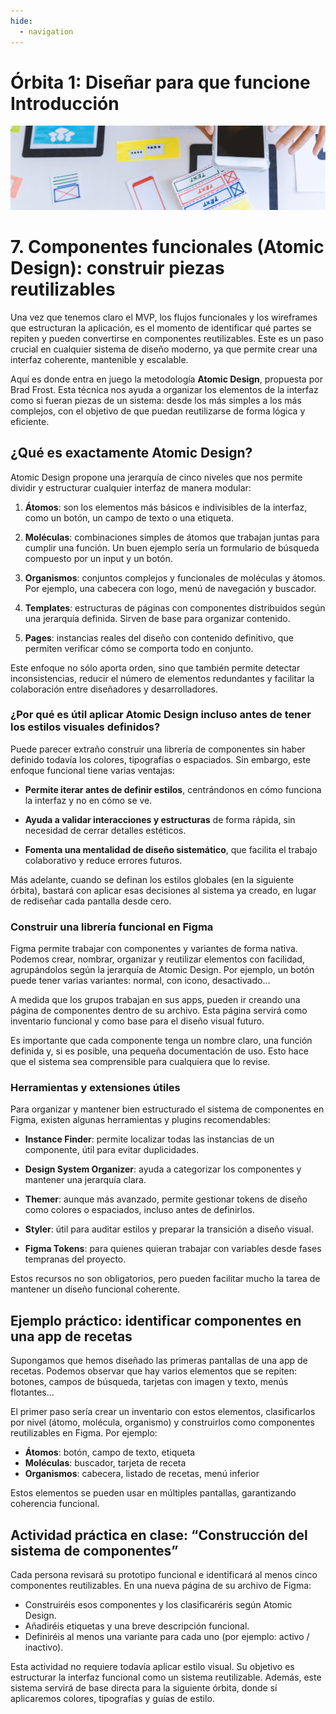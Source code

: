 ```yaml
---
hide:
  - navigation
---
```

# **Órbita 1: Diseñar para que funcione** **Introducción**

![](assets/referencias.jpg)

# **7\. Componentes funcionales (Atomic Design): construir piezas reutilizables**

Una vez que tenemos claro el MVP, los flujos funcionales y los wireframes que estructuran la aplicación, es el momento de identificar qué partes se repiten y pueden convertirse en componentes reutilizables. Este es un paso crucial en cualquier sistema de diseño moderno, ya que permite crear una interfaz coherente, mantenible y escalable.

Aquí es donde entra en juego la metodología **Atomic Design**, propuesta por Brad Frost. Esta técnica nos ayuda a organizar los elementos de la interfaz como si fueran piezas de un sistema: desde los más simples a los más complejos, con el objetivo de que puedan reutilizarse de forma lógica y eficiente.

## **¿Qué es exactamente Atomic Design?**

Atomic Design propone una jerarquía de cinco niveles que nos permite dividir y estructurar cualquier interfaz de manera modular:

1. **Átomos**: son los elementos más básicos e indivisibles de la interfaz, como un botón, un campo de texto o una etiqueta.

2. **Moléculas**: combinaciones simples de átomos que trabajan juntas para cumplir una función. Un buen ejemplo sería un formulario de búsqueda compuesto por un input y un botón.

3. **Organismos**: conjuntos complejos y funcionales de moléculas y átomos. Por ejemplo, una cabecera con logo, menú de navegación y buscador.

4. **Templates**: estructuras de páginas con componentes distribuidos según una jerarquía definida. Sirven de base para organizar contenido.

5. **Pages**: instancias reales del diseño con contenido definitivo, que permiten verificar cómo se comporta todo en conjunto.

Este enfoque no sólo aporta orden, sino que también permite detectar inconsistencias, reducir el número de elementos redundantes y facilitar la colaboración entre diseñadores y desarrolladores.

### **¿Por qué es útil aplicar Atomic Design incluso antes de tener los estilos visuales definidos?**

Puede parecer extraño construir una librería de componentes sin haber definido todavía los colores, tipografías o espaciados. Sin embargo, este enfoque funcional tiene varias ventajas:

* **Permite iterar antes de definir estilos**, centrándonos en cómo funciona la interfaz y no en cómo se ve.

* **Ayuda a validar interacciones y estructuras** de forma rápida, sin necesidad de cerrar detalles estéticos.

* **Fomenta una mentalidad de diseño sistemático**, que facilita el trabajo colaborativo y reduce errores futuros.

Más adelante, cuando se definan los estilos globales (en la siguiente órbita), bastará con aplicar esas decisiones al sistema ya creado, en lugar de rediseñar cada pantalla desde cero.

### **Construir una librería funcional en Figma**

Figma permite trabajar con componentes y variantes de forma nativa. Podemos crear, nombrar, organizar y reutilizar elementos con facilidad, agrupándolos según la jerarquía de Atomic Design. Por ejemplo, un botón puede tener varias variantes: normal, con icono, desactivado…

A medida que los grupos trabajan en sus apps, pueden ir creando una página de componentes dentro de su archivo. Esta página servirá como inventario funcional y como base para el diseño visual futuro.

Es importante que cada componente tenga un nombre claro, una función definida y, si es posible, una pequeña documentación de uso. Esto hace que el sistema sea comprensible para cualquiera que lo revise.

### **Herramientas y extensiones útiles**

Para organizar y mantener bien estructurado el sistema de componentes en Figma, existen algunas herramientas y plugins recomendables:

* **Instance Finder**: permite localizar todas las instancias de un componente, útil para evitar duplicidades.

* **Design System Organizer**: ayuda a categorizar los componentes y mantener una jerarquía clara.

* **Themer**: aunque más avanzado, permite gestionar tokens de diseño como colores o espaciados, incluso antes de definirlos.

* **Styler**: útil para auditar estilos y preparar la transición a diseño visual.

* **Figma Tokens**: para quienes quieran trabajar con variables desde fases tempranas del proyecto.

Estos recursos no son obligatorios, pero pueden facilitar mucho la tarea de mantener un diseño funcional coherente.

## **Ejemplo práctico: identificar componentes en una app de recetas**

Supongamos que hemos diseñado las primeras pantallas de una app de recetas. Podemos observar que hay varios elementos que se repiten: botones, campos de búsqueda, tarjetas con imagen y texto, menús flotantes…

El primer paso sería crear un inventario con estos elementos, clasificarlos por nivel (átomo, molécula, organismo) y construirlos como componentes reutilizables en Figma. Por ejemplo:

* **Átomos**: botón, campo de texto, etiqueta
* **Moléculas**: buscador, tarjeta de receta
* **Organismos**: cabecera, listado de recetas, menú inferior

Estos elementos se pueden usar en múltiples pantallas, garantizando coherencia funcional.

## **Actividad práctica en clase: “Construcción del sistema de componentes”**

Cada persona revisará su prototipo funcional e identificará al menos cinco componentes reutilizables. En una nueva página de su archivo de Figma:

* Construiréis esos componentes y los clasificaréris según Atomic Design.
* Añadiréis etiquetas y una breve descripción funcional.
* Definiréis al menos una variante para cada uno (por ejemplo: activo / inactivo).

Esta actividad no requiere todavía aplicar estilo visual. Su objetivo es estructurar la interfaz funcional como un sistema reutilizable. Además, este sistema servirá de base directa para la siguiente órbita, donde sí aplicaremos colores, tipografías y guías de estilo.

